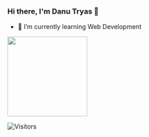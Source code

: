 ### Hi there, I'm Danu Tryas 👋


<!-- **danutryas/danutryas** is a ✨ _special_ ✨ repository because its `README.md` (this file) appears on your GitHub profile. -->

<!-- Here are some ideas to get you started: -->

<!-- - 🔭 I’m currently working on ... -->
- 🌱 I’m currently learning Web Development  
<!-- - 👯 I’m looking to collaborate on ... -->
<!-- - 🤔 I’m looking for help with ... -->
<!-- - 💬 Ask me about Anything -->
<!-- - 📫 How to reach me: ... -->

<img height="180em" src="https://github-readme-stats.vercel.app/api?username=danutryas&show_icons=true&hide_border=true&&count_private=true&include_all_commits=true" />

![Visitors](https://api.visitorbadge.io/api/visitors?path=https%3A%2F%2Fgithub.com%2Fdanutryas&label=visitors&countColor=%23263759&style=plastic)
